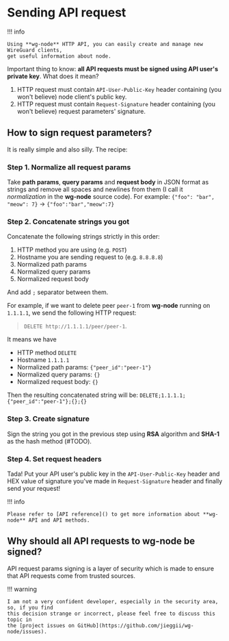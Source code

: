 # Sending API request

!!! info

    Using **wg-node** HTTP API, you can easily create and manage new WireGuard clients,
    get useful information about node.

Important thing to know: **all API requests must be signed using API user's private key**.
What does it mean?

1. HTTP request must contain `API-User-Public-Key` header containing (you won't believe) node client's public key.
2. HTTP request must contain `Request-Signature` header containing (you won't believe) request parameters'
   signature.

## How to sign request parameters?

It is really simple and also silly. The recipe:

### Step 1. Normalize all request params

Take **path params**, **query params** and **request body** in JSON format as strings
and remove all spaces and newlines from them
(I call it _normalization_ in the **wg-node** source code).
For example: `{"foo": "bar", "meow": 7}` -> `{"foo":"bar","meow":7}`

### Step 2. Concatenate strings you got

Concatenate the following strings strictly in this order:

1. HTTP method you are using (e.g. `POST`)
2. Hostname you are sending request to (e.g. `8.8.8.8`)
3. Normalized path params
4. Normalized query params
5. Normalized request body

And add `;` separator between them.

For example, if we want to delete peer `peer-1` from **wg-node** running on `1.1.1.1`,
we send the following HTTP request:

> `DELETE http://1.1.1.1/peer/peer-1`.

It means we have

- HTTP method `DELETE`
- Hostname `1.1.1.1`
- Normalized path params: `{"peer_id":"peer-1"}`
- Normalized query params: `{}`
- Normalized request body: `{}`

Then the resulting concatenated string will be: `DELETE;1.1.1.1;{"peer_id":"peer-1"};{};{}`

### Step 3. Create signature

Sign the string you got in the previous step using **RSA** algorithm and **SHA-1** as the hash method (#TODO).

### Step 4. Set request headers

Tada!
Put your API user's public key in the `API-User-Public-Key` header and
HEX value of signature you've made in `Request-Signature` header and finally send your request!

!!! info

    Please refer to [API reference]() to get more information about **wg-node** API and API methods.

## Why should all API requests to wg-node be signed?

API request params signing is a layer of security which is made to ensure
that API requests come from trusted sources.

!!! warning

    I am not a very confident developer, especially in the security area, so, if you find
    this decision strange or incorrect, please feel free to discuss this topic in
    the [project issues on GitHub](https://github.com/jieggii/wg-node/issues).